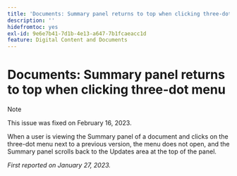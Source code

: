 ```yaml
---
title: 'Documents: Summary panel returns to top when clicking three-dot menu'
description: ''
hidefromtoc: yes
exl-id: 9e6e7b41-7d1b-4e13-a647-7b1fcaeacc1d
feature: Digital Content and Documents
---
```

# Documents: Summary panel returns to top when clicking three-dot menu

>[!NOTE]
>
>This issue was fixed on February 16, 2023.

When a user is viewing the Summary panel of a document and clicks on the three-dot menu next to a previous version, the menu does not open, and the Summary panel scrolls back to the Updates area at the top of the panel.

_First reported on January 27, 2023._
